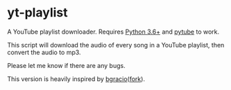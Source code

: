 # yt-playlist
A YouTube playlist downloader. Requires [Python 3.6+](https://www.python.org/downloads/) and [pytube](https://github.com/nficano/pytube) to work.

This script will download the audio of every song in a YouTube playlist, then convert the audio to mp3. 

Please let me know if there are any bugs.


This version is heavily inspired by [bgracio](https://github.com/bgracio)([fork](https://github.com/bgracio/yt-playlist)).
